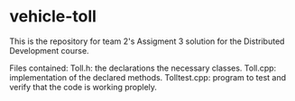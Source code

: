 # vehicle-toll

This is the repository for team 2's Assigment 3 solution for the Distributed Development course.

Files contained:
Toll.h: the declarations the necessary classes.
Toll.cpp: implementation of the declared methods.
Tolltest.cpp: program to test and verify that the code is working proplely.
